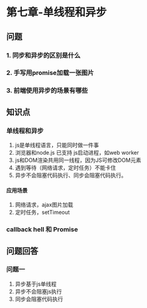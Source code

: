# 第七章-单线程和异步
## 问题
### 1. 同步和异步的区别是什么

### 2. 手写用promise加载一张图片

### 3. 前端使用异步的场景有哪些

## 知识点

### 单线程和异步
1. js是单线程语言，只能同时做一件事  
2. 浏览器和node.js 已支持 js启动进程，如web worker  
3. js和DOM渲染共用同一线程，因为JS可修改DOM元素  
4. 遇到等待（网络请求，定时任务）不能卡住  
5. 异步不会阻塞代码执行、同步会阻塞代码执行。  
#### 应用场景
1. 网络请求，ajax图片加载  
2. 定时任务，setTimeout  

### callback hell 和 Promise


## 问题回答
### 问题一
1. 异步基于js单线程
2. 异步不会阻塞js执行
3. 同步会阻塞代码执行
